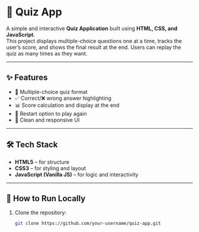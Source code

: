 # 🎯 Quiz App  

A simple and interactive **Quiz Application** built using **HTML, CSS, and JavaScript**.  
This project displays multiple-choice questions one at a time, tracks the user’s score, and shows the final result at the end. Users can replay the quiz as many times as they want.  

---

## ✨ Features  
- 📝 Multiple-choice quiz format  
- ✅ Correct/❌ wrong answer highlighting  
- 📊 Score calculation and display at the end  
- 🔄 Restart option to play again  
- 🎨 Clean and responsive UI  

---

## 🛠️ Tech Stack  
- **HTML5** – for structure  
- **CSS3** – for styling and layout  
- **JavaScript (Vanilla JS)** – for logic and interactivity  

---

## 🚀 How to Run Locally  
1. Clone the repository:  
   ```bash
   git clone https://github.com/your-username/quiz-app.git
